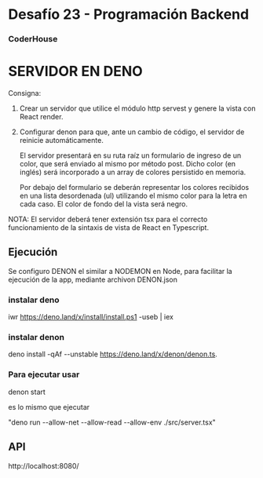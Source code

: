 # Desafío 23 - Programación Backend

### CoderHouse

# SERVIDOR EN DENO

Consigna: 
1. Crear un servidor que utilice el módulo http servest y genere la vista con React render.

2. Configurar denon para que, ante un cambio de código, el servidor de reinicie automáticamente.
    
    El servidor presentará en su ruta raíz un formulario de ingreso de un color, que será enviado al mismo por método post. Dicho color (en inglés) será incorporado a un array de colores persistido en memoria.
    
    Por debajo del formulario se deberán representar los colores recibidos en una lista desordenada (ul) utilizando el mismo color para la letra en cada caso. El color de fondo del la vista será negro.

NOTA: El servidor deberá tener extensión tsx para el correcto funcionamiento de la sintaxis de vista de React en Typescript.


## Ejecución

Se configuro DENON el similar a NODEMON en Node, para facilitar la ejecución de la app, mediante archivon DENON.json

### instalar deno

iwr https://deno.land/x/install/install.ps1 -useb | iex

### instalar denon

deno install -qAf --unstable https://deno.land/x/denon/denon.ts.

### Para ejecutar usar 

denon start

es lo mismo que ejecutar 

"deno run --allow-net --allow-read --allow-env ./src/server.tsx"

## API

http://localhost:8080/
